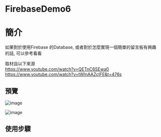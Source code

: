 # FirebaseDemo6

簡介
==================================
如果對於使用Firebase 的Database, 或者對於怎麼實現一個簡單的留言板有興趣的話, 可以參考看看                                   

取材自以下來源                                   
https://www.youtube.com/watch?v=QETnC6SEwa0                                   
https://www.youtube.com/watch?v=tWlnAAZclFE&t=476s

預覽
--------
![image](https://i.imgur.com/CBVnyCv.jpg)                                      

![image](https://i.imgur.com/tkbnhEk.jpg)    
                                   
                                   
使用步驟
--------

